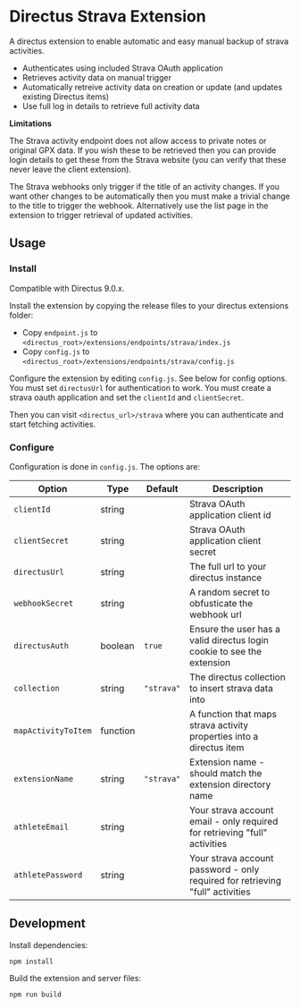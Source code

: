 # Directus Strava Extension

A directus extension to enable automatic and easy manual backup of strava activities.

- Authenticates using included Strava OAuth application
- Retrieves activity data on manual trigger
- Automatically retreive activity data on creation or update (and updates existing Directus items)
- Use full log in details to retrieve full activity data

**Limitations**

The Strava activity endpoint does not allow access to private notes or original GPX data. If you wish these to be retrieved then you can provide login details to get these from the Strava website (you can verify that these never leave the client extension).

The Strava webhooks only trigger if the title of an activity changes. If you want other changes to be automatically then you must make a trivial change to the title to trigger the webhook. Alternatively use the list page in the extension to trigger retrieval of updated activities.

## Usage

### Install

Compatible with Directus 9.0.x.

Install the extension by copying the release files to your directus extensions folder:

- Copy `endpoint.js` to `<directus_root>/extensions/endpoints/strava/index.js`
- Copy `config.js` to `<directus_root>/extensions/endpoints/strava/config.js`

Configure the extension by editing `config.js`. See below for config options. You must set `directusUrl` for authentication to work. You must create a strava oauth application and set the `clientId` and `clientSecret`.

Then you can visit `<directus_url>/strava` where you can authenticate and start fetching activities.

### Configure

Configuration is done in `config.js`. The options are:

| Option              | Type     | Default    | Description                                                                   |
| ------------------- | -------- | ---------- | ----------------------------------------------------------------------------- |
| `clientId`          | string   |            | Strava OAuth application client id                                            |
| `clientSecret`      | string   |            | Strava OAuth application client secret                                        |
| `directusUrl`       | string   |            | The full url to your directus instance                                        |
| `webhookSecret`     | string   |            | A random secret to obfusticate the webhook url                                |
| `directusAuth`      | boolean  | `true`     | Ensure the user has a valid directus login cookie to see the extension        |
| `collection`        | string   | `"strava"` | The directus collection to insert strava data into                            |
| `mapActivityToItem` | function |            | A function that maps strava activity properties into a directus item          |
| `extensionName`     | string   | `"strava"` | Extension name - should match the extension directory name                    |
| `athleteEmail`      | string   |            | Your strava account email - only required for retrieving "full" activities    |
| `athletePassword`   | string   |            | Your strava account password - only required for retrieving "full" activities |

## Development

Install dependencies:

```
npm install
```

Build the extension and server files:

```
npm run build
```
